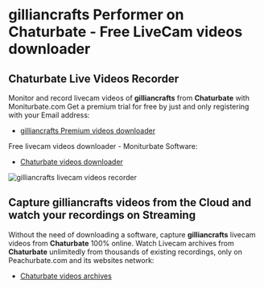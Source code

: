 # gilliancrafts Performer on Chaturbate - Free LiveCam videos downloader

## Chaturbate Live Videos Recorder

Monitor and record livecam videos of **gilliancrafts** from **Chaturbate** with Moniturbate.com
Get a premium trial for free by just and only registering with your Email address:
* [gilliancrafts Premium videos downloader](https://moniturbate.com/request-demo-licence-key.html)

Free livecam videos downloader - Moniturbate Software:
* [Chaturbate videos downloader](https://moniturbate.com/moniturbate-download-software.html)

![gilliancrafts livecam videos recorder](https://peachurnet.com/templates/moniturbate-software.png)


## Capture gilliancrafts videos from the Cloud and watch your recordings on Streaming

Without the need of downloading a software, capture **gilliancrafts** livecam videos from **Chaturbate** 100% online.
Watch Livecam archives from **Chaturbate** unlimitedly from thousands of existing recordings, only on Peachurbate.com and its websites network:
* [Chaturbate videos archives](https://peachurnet.com/)